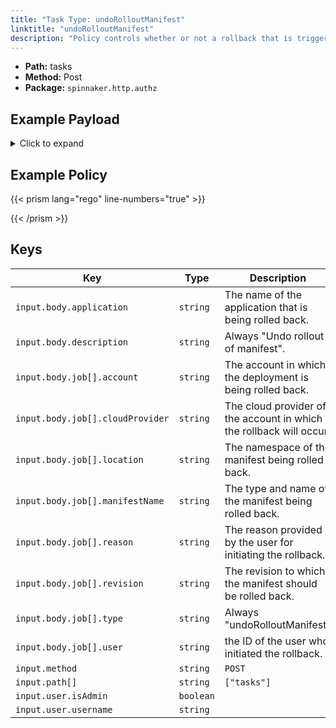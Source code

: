 ```yaml
---
title: "Task Type: undoRolloutManifest"
linktitle: "undoRolloutManifest"
description: "Policy controls whether or not a rollback that is triggered from outside a spinnaker pipeline (e.g. from the 'Clusters' tab of an application) can run."
---
```


- **Path:** tasks
- **Method:** Post
- **Package:** `spinnaker.http.authz`

## Example Payload

<details><summary>Click to expand</summary>

```json
{
  "input": {
    "body": {
      "application": "hostname",
      "description": "Undo rollout of manifest",
      "job": [
        {
          "account": "spinnaker",
          "cloudProvider": "kubernetes",
          "location": "staging",
          "manifestName": "deployment hostname",
          "reason": "someReason",
          "revision": "3",
          "type": "undoRolloutManifest",
          "user": "myUserName"
        }
      ]
    },
    "method": "POST",
    "path": [
      "tasks"
    ],
    "user": {
      "isAdmin": false,
      "roles": [],
      "username": "myUserName"
    }
  }
}
```
</details>

## Example Policy

{{< prism lang="rego" line-numbers="true" >}}

{{< /prism >}}

## Keys

| Key                              | Type      | Description                                                         |
| -------------------------------- | --------- | ------------------------------------------------------------------- |
| `input.body.application`         | `string`  | The name of the application that is being rolled back.              |
| `input.body.description`         | `string`  | Always "Undo rollout of manifest".                                  |
| `input.body.job[].account`       | `string`  | The account in which the deployment is being rolled back.           |
| `input.body.job[].cloudProvider` | `string`  | The cloud provider of the account in which the rollback will occur. |
| `input.body.job[].location`      | `string`  | The namespace of the manifest being rolled back.                    |
| `input.body.job[].manifestName`  | `string`  | The type and name of the manifest being rolled back.                |
| `input.body.job[].reason`        | `string`  | The reason provided by the user for initiating the rollback.        |
| `input.body.job[].revision`      | `string`  | The revision to which the manifest should be rolled back.           |
| `input.body.job[].type`          | `string`  | Always "undoRolloutManifest"                                        |
| `input.body.job[].user`          | `string`  | the ID of the user who initiated the rollback.                      |
| `input.method`                   | `string`  | `POST`                                                              |
| `input.path[]`                   | `string`  | `["tasks"]`                                                         |
| `input.user.isAdmin`             | `boolean` |                                                                     |
| `input.user.username`            | `string`  |                                                                     |
